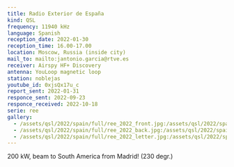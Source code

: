 ```yaml
---
title: Radio Exterior de España
kind: QSL
frequency: 11940 kHz
language: Spanish
reception_date: 2022-01-30
reception_time: 16.00-17.00
location: Moscow, Russia (inside city)
mail_to: mailto:jantonio.garcia@rtve.es
receiver: Airspy HF+ Discovery
antenna: YouLoop magnetic loop
station: noblejas
youtube_id: 0xjsQx17u_c
report_sent: 2022-01-31
responce_sent: 2022-09-23
responce_received: 2022-10-18
serie: ree
gallery:
  - /assets/qsl/2022/spain/full/ree_2022_front.jpg:/assets/qsl/2022/spain/small/ree_2022_front.jpg
  - /assets/qsl/2022/spain/full/ree_2022_back.jpg:/assets/qsl/2022/spain/small/ree_2022_back.jpg
  - /assets/qsl/2022/spain/full/ree_2022_letter.jpg:/assets/qsl/2022/spain/small/ree_2022_letter.jpg
---
```


200 kW, beam to South America from Madrid! (230 degr.)
